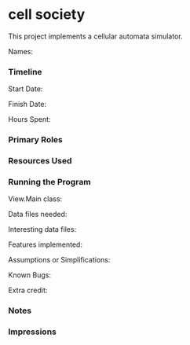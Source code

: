 cell society
====

This project implements a cellular automata simulator.

Names:

### Timeline

Start Date: 

Finish Date: 

Hours Spent:

### Primary Roles


### Resources Used


### Running the Program

View.Main class:

Data files needed: 

Interesting data files:

Features implemented:

Assumptions or Simplifications:

Known Bugs:

Extra credit:


### Notes


### Impressions

